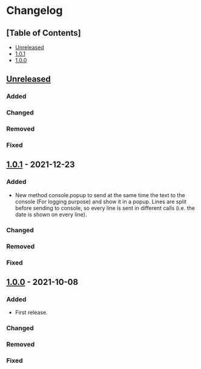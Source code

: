 # Changelog

## [Table of Contents]
- [Unreleased](#unreleased)
- [1.0.1](#101---2021-12-23)
- [1.0.0](#100---2021-10-08)

## [Unreleased][]
### Added
### Changed
### Removed
### Fixed

## [1.0.1] - 2021-12-23
### Added
- New method console.popup to send at the same time the text to the console (For logging purpose) and show it in a popup. Lines are split before sending to console, so every line is sent in different calls (i.e. the date is shown on every line).
### Changed
### Removed
### Fixed

## [1.0.0] - 2021-10-08
### Added
- First release.
### Changed
### Removed
### Fixed

[Unreleased]: https://github.com/regorxxx/Console-SMP/compare/v1.0.1...HEAD
[1.0.1]: https://github.com/regorxxx/Console-SMP/compare/c21c65f...v1.0.1
[1.0.0]: https://github.com/regorxxx/Console-SMP/compare/c21c65f...v1.0.0
